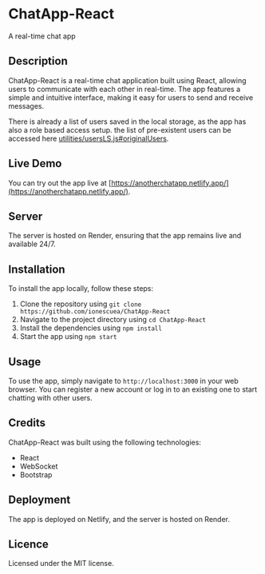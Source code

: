 # ChatApp-React
A real-time chat app

## Description
ChatApp-React is a real-time chat application built using React, allowing users to communicate with each other in real-time. The app features a simple and intuitive interface, making it easy for users to send and receive messages.

There is already a list of users saved in the local storage, as the app has also a role based access setup. the list of pre-existent users can be accessed here [utilities/usersLS.js#originalUsers](utilities/usersLS.js#originalUsers).

## Live Demo
You can try out the app live at [https://anotherchatapp.netlify.app/](https://anotherchatapp.netlify.app/).

## Server
The server is hosted on Render, ensuring that the app remains live and available 24/7.

## Installation
To install the app locally, follow these steps:

1. Clone the repository using `git clone https://github.com/ionescuea/ChatApp-React`
2. Navigate to the project directory using `cd ChatApp-React`
3. Install the dependencies using `npm install`
4. Start the app using `npm start`

## Usage
To use the app, simply navigate to `http://localhost:3000` in your web browser. You can register a new account or log in to an existing one to start chatting with other users.

## Credits
ChatApp-React was built using the following technologies:

* React
* WebSocket
* Bootstrap

## Deployment
The app is deployed on Netlify, and the server is hosted on Render.

## Licence
Licensed under the MIT license.